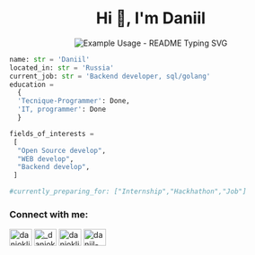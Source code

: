 <h1 align="center">Hi 👋, I'm Daniil</h1>

<p align="center">
  <img src="https://readme-typing-svg.demolab.com/?lines=Backend+Developer;SQL+Developer&font=Fira%20Code&center=true&width=380&height=50&duration=4000&pause=1000" alt="Example Usage - README Typing SVG">
</p>

```python
name: str = 'Daniil'
located_in: str = 'Russia'
current_job: str = 'Backend developer, sql/golang'
education =
  {
  'Tecnique-Programmer': Done,
  'IT, programmer': Done  
  }

fields_of_interests =
 [
  "Open Source develop",
  "WEB develop",
  "Backend develop",
 ]

#currently_preparing_for: ["Internship","Hackhathon","Job"]
```


<h3 align="left">Connect with me:</h3>
<p align="left">
<a href="https://twitter.com/danjoklion" target="blank"><img align="center" src="https://raw.githubusercontent.com/rahuldkjain/github-profile-readme-generator/master/src/images/icons/Social/twitter.svg" alt="danjoklion" height="30" width="40" /></a>
<a href="https://instagram.com/_danjoklion_" target="blank"><img align="center" src="https://raw.githubusercontent.com/rahuldkjain/github-profile-readme-generator/master/src/images/icons/Social/instagram.svg" alt="_danjoklion_" height="30" width="40" /></a>
<a href="https://www.leetcode.com/danjoklion" target="blank"><img align="center" src="https://raw.githubusercontent.com/rahuldkjain/github-profile-readme-generator/master/src/images/icons/Social/leet-code.svg" alt="danjoklion" height="30" width="40" /></a>
<a href="https://www.linkedin.com/in/daniil-popov-683a90299/" target="blank"><img align="center" src="https://raw.githubusercontent.com/rahuldkjain/github-profile-readme-generator/master/src/images/icons/Social/linked-in-alt.svg" alt="daniil-popov" height="30" width="40" /></a>
</p>
